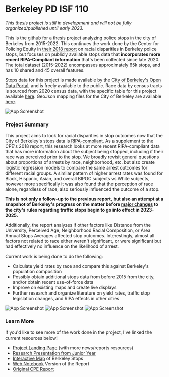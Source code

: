 # Berkeley PD ISF 110
 
*This thesis project is still in development and will not be fully organized/published until early 2023.*
 
This is the github for a thesis project analyzing police stops in the city of Berkeley from 2015-2022. This continues the work done by the Center for Policing Equity in [their 2018 report](https://newspack-berkeleyside-cityside.s3.amazonaws.com/wp-content/uploads/2018/05/Berkeley-Report-May-2018.pdf) on racial disparities in Berkeley police stops, but focuses on publicly available stops data that **incorporates more recent RIPA-Compliant information** that's been collected since late 2020. The total dataset (2015-2022) encompasses approximately 65k stops, and has 10 shared and 45 overall features.  

Stops data for this project is made available by the [City of Berkeley's Open Data Portal](https://data.cityofberkeley.info/), and is freely available to the public. Race data by census tracts is sourced from 2020 census data, with the specific table for this project available [here](https://data.census.gov/cedsci/table?t=Race%20and%20Ethnicity&g=1400000US060014,06001421100,06001421200,06001421300,06001421400,06001421500,06001421600,06001421700,06001421800,06001421900,06001422000,06001422100,06001422200,06001422300,06001422400,06001422500). GeoJson mapping files for the City of Berkeley are available [here](https://data.cityofberkeley.info/Public-Safety/Berkeley-PD-Police-Beats-2015-2016/hccy-runn#:~:text=Shapefile-,GeoJSON,-Download%20a%20non).
  
![App Screenshot](https://github.com/kch0p/BPD-Stops-Thesis-Project/blob/main/GitHub%20Presentation%20Files/Berkeley%20PD%20-%20Stop%20Data%20(October%201%202020%20-%20Present)%20Open%20Data%20City%20of%20Berkeley.png)

  


### Project Summary

This project aims to look for racial disparities in stop outcomes now that the City of Berkeley's stops data is [RIPA-compliant](https://post.ca.gov/Racial-and-Identity-Profiling-Act). As a supplement to the CPE's 2018 report, this research looks at more recent RIPA-compliant data that has more information about the subject being stopped, including if their race was perceived prior to the stop. We broadly revisit general questions about proportions of arrests by race, neighborhood, etc. but also create logistic regression models to compare the same arrest outcomes for different racial groups. A similar pattern of higher arrest rates was found for Black, Hispanic, Asian, and overall BIPOC subjects vs White subjects, however more specifically it was also found that the perception of race alone, regardless of race, also seriously influenced the outcome of a stop. 

**This is not only a follow-up to the previous report, but also an attempt at a snapshot of Berkeley's progress on the matter before [major changes](https://www.berkeleyside.org/2022/05/06/berkeley-city-council-approves-police-reimagining-package) to the city's rules regarding traffic stops begin to go into effect in 2023-2025.**

Additionally, the report analyzes if other factors like Distance from the University, Perceived Age, Neighborhood Racial Composition, or Area Annual Stops Averages affected stop outcomes. Interestingly, almost all factors not related to race either weren't significant, or were significant but had effectively no influence on the likelihood of arrest. 

Current work is being done to do the following: 
* Calculate yield rates by race and compare this against Berkeley's population composition
* Possibly obtain additional stops data from before 2015 from the city, and/or obtain recent use-of-force data
* Improve on existing maps and create live displays
* Further research and organize literature on yield rates, traffic stop legislation changes, and RIPA effects in other cities


![App Screenshot](https://github.com/kch0p/BPD-Stops-Thesis-Project/blob/main/GitHub%20Presentation%20Files/Duration%20Boxplot%20by%20Race%20(TEXT).png)
![App Screenshot](https://github.com/kch0p/BPD-Stops-Thesis-Project/blob/main/GitHub%20Presentation%20Files/Full%20Heatmap%20All%20Incidents.png)
![App Screenshot](https://github.com/kch0p/BPD-Stops-Thesis-Project/blob/main/GitHub%20Presentation%20Files/logit_model_comparison.png)



### Learn More 
If you'd like to see more of the work done in the project, I've linked the current resources below!
* [Project Landing Page](https://www.notion.so/karatechop/ISF-BPD-Analysis-Landing-Page-162fb1015f8c4ff38b269d93c40ca216) (with more news/reports resources)
* [Research Presentation from Junior Year](https://docs.google.com/presentation/d/1gxzAV4evgyhWNZ6g-F8-rggxMzqc0GQfbHAsvXd6KUs/edit#slide=id.p)
* [Interactive Map](https://rawcdn.githack.com/kch0p/BPD-Stops-Thesis-Project/1bd281fb61243587499ac4c364757e938e14d491/Exports/Interactive%20Full%20Heatmap.html) of Berkeley Stops
* [Web Notebook](https://rawcdn.githack.com/kch0p/BPD-Stops-Thesis-Project/1bd281fb61243587499ac4c364757e938e14d491/Exports/Final%20Exports/Web%20Presentation/Web%20Presentation%20(BPD%20PROJECT%20KC%20HARRIS).html) Version of the Report
* [Original CPE Report](https://newspack-berkeleyside-cityside.s3.amazonaws.com/wp-content/uploads/2018/05/Berkeley-Report-May-2018.pdf)

